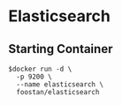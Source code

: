 Elasticsearch
=======================

Starting Container
------------
```
$docker run -d \
  -p 9200 \
  --name elasticsearch \
  foostan/elasticsearch
```
